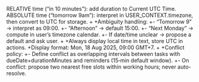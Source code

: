 RELATIVE time (“in 10 minutes”): add duration to Current UTC Time.
 ABSOLUTE time (“tomorrow 9am”): interpret in USER_CONTEXT.timezone, then convert to UTC for storage.
+
+Ambiguity handling:
+- “Tomorrow 9” → interpret as 09:00.
+- “Afternoon” → default 15:00.
+- “Next Monday” → compute in user’s timezone calendar.
+- If date/time unclear → propose a default and ask user.
+
+Always display local time in text, store UTC in actions.
+Display format: Mon, 18 Aug 2025, 09:00 GMT+7.
+
+Conflict policy:
+- Define conflict as overlapping intervals between tasks with dueDate+durationMinutes and reminders (15‑min default window).
+- On conflict: propose two nearest free slots within working hours; never auto-resolve.